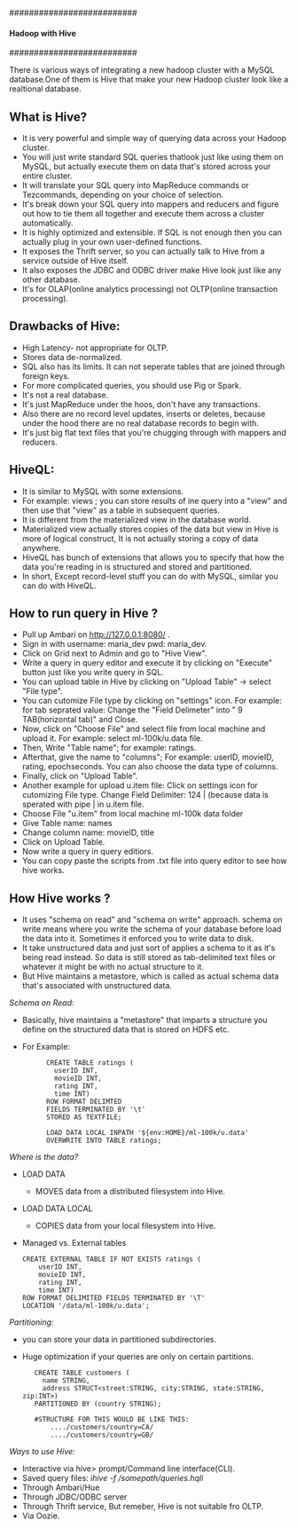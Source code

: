 ##########################
#### Hadoop with Hive ####
##########################

There is various ways of integrating a new hadoop cluster with a MySQL database.One of them is Hive that make your new 
Hadoop cluster look like a realtional database.

## What is Hive?
- It is very powerful and simple way of querying data across your Hadoop cluster. 
- You will just write standard SQL queries thatlook just like using them on MySQL, but actually execute them on data 
  that's stored across your entire cluster. 
- It will translate your SQL query into MapReduce commands or Tezcommands, depending on your choice of selection. 
- It's break down your SQL query into mappers and reducers and figure out how to tie them all together and execute them
  across a cluster automatically.
- It is highly optimized and extensible. If SQL is not enough then you can actually plug in your own user-defined functions.
- It exposes the Thrift server, so you can actually talk to Hive from a service outside of Hive itself.
- It also exposes the JDBC and ODBC driver make Hive look just like any other database. 
- It's for OLAP(online analytics processing) not OLTP(online transaction processing).

## Drawbacks of Hive:
- High Latency- not appropriate for OLTP.
- Stores data de-normalized.
- SQL also has its limits. It can not seperate tables that are joined through foreign keys.
- For more complicated queries, you should use Pig or Spark.
- It's not a real database.
- It's just MapReduce under the hoos, don't have any transactions.
- Also there are no record level updates, inserts or deletes, because under the hood there are no real database records 
  to begin with. 
- It's just big flat text files that you're chugging through with mappers and reducers.

## HiveQL:
- It is similar to MySQL with some extensions.
- For example: views ; you can store results of ine query into a "view" and then use that "view" as a table in subsequent queries.
- It is different from the materialized view in the database world.
- Materialized view actually stores copies of the data but view in Hive is more of logical construct, It is not actually storing 
  a copy of data anywhere.
- HiveQL has bunch of extensions that allows you to specify that how the data you're reading in is structured and stored and 
  partitioned.
- In short, Except record-level stuff you can do with MySQL, similar you can do with HiveQL.

## How to run query in Hive ?
- Pull up Ambari on http://127.0.0.1:8080/ .
- Sign in with username: maria_dev pwd: maria_dev.
- Click on Grid next to Admin and go to "Hive View".
- Write a query in query editor and execute it by clicking on "Execute" button just like you write query in SQL.
- You can upload table in Hive by clicking on "Upload Table" -> select "File type".
- You can cutomize File type by clicking on "settings" icon. For example: for tab seprated value: 
      Change the "Field Delimeter" into " 9 TAB(horizontal tab)" and Close.
- Now, click on "Choose File" and select file from local machine and upload it. For example: select ml-100k/u.data file.
- Then, Write "Table name"; for example: ratings.
- Afterthat, give the name to "columns"; For example: userID, movieID, rating, epochseconds. You can also choose the data type of                    columns.
- Finally, click on "Upload Table".
- Another example for upload u.item file:
  Click on settings icon for cutomizing File type. Change Field Delimiter: 124 | (because data is sperated with pipe | in u.item        file.
- Choose File "u.item" from local machine ml-100k data folder
- Give Table name: names
- Change column name: movieID, title
- Click on Upload Table.
- Now write a query in query editiors.
- You can copy paste the scripts from .txt file into query editor to see how hive works.

## How Hive works ?
- It uses "schema on read" and "schema on write" approach. schema on write means where you write the schema of your database
  before load the data into it. Sometimes it enforced you to write data to disk.
- It take unstructured data and just sort of applies a schema to it as it's being read instead. So data is still stored as tab-delimited text files or whatever it might be with no actual structure to it.
- But Hive maintains a metastore, which is called as actual schema data that's associated with unstructured data.

_Schema on Read:_
* Basically, hive maintains a "metastore" that imparts a structure you define on the structured data that is stored on HDFS etc.
* For Example:
            
            CREATE TABLE ratings (
              userID INT,
              movieID INT,
              rating INT,
              time INT)
            ROW FORMAT DELIMTED
            FIELDS TERMINATED BY '\t'
            STORED AS TEXTFILE;
            
            LOAD DATA LOCAL INPATH '${env:HOME}/ml-100k/u.data'
            OVERWRITE INTO TABLE ratings;
            
_Where is the data?_
  * LOAD DATA
    - MOVES data from a distributed filesystem into Hive.
  * LOAD DATA LOCAL
    - COPIES data from your local filesystem into Hive.
  * Managed vs. External tables
  
        CREATE EXTERNAL TABLE IF NOT EXISTS ratings (
            userID INT,
            movieID INT,
            rating INT,
            time INT)
        ROW FORMAT DELIMITED FIELDS TERMINATED BY '\T'
        LOCATION '/data/ml-100k/u.data';
            
            
_Partitioning:_
 - you can store your data in partitioned subdirectories.
 - Huge optimization if your queries are only on certain partitions.
 
          CREATE TABLE customers (
            name STRING,
            address STRUCT<street:STRING, city:STRING, state:STRING, zip:INT>)
          PARTITIONED BY (country STRING);
          
          #STRUCTURE FOR THIS WOULD BE LIKE THIS:
              ..../customers/country=CA/
              ..../customers/country=GB/
              
 _Ways to use Hive:_
 - Interactive via hive> prompt/Command line interface(CLI).
 - Saved query files: _ihive -f /somepath/queries.hqli_
 - Through Ambari/Hue
 - Through JDBC/ODBC server
 - Through Thrift service, But remeber, Hive is not suitable fro OLTP.
 - Via Oozie.


